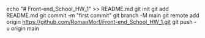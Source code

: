echo "# Front-end_School_HW_1" >> README.md
git init
git add README.md
git commit -m "first commit"
git branch -M main
git remote add origin https://github.com/RomanMorf/Front-end_School_HW_1.git
git push -u origin main